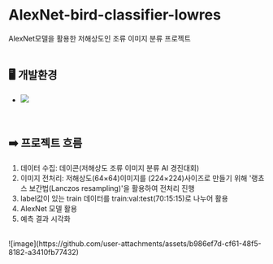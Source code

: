 # AlexNet-bird-classifier-lowres
AlexNet모델을 활용한 저해상도인 조류 이미지 분류 프로젝트
<br><br>

## 🖥️ 개발환경
* <img src="https://img.shields.io/badge/Google Colab-F9AB00?style=for-the-badge&logo=Google Colab&logoColor=white">
<br>

## ➡️ 프로젝트 흐름
1. 데이터 수집: 데이콘(저해상도 조류 이미지 분류 AI 경진대회)
2. 이미지 전처리: 저해상도(64×64)이미지를 (224×224)사이즈로 만들기 위해 '랭쵸스 보간법(Lanczos resampling)'을 활용하여 전처리 진행
3. label값이 있는 train 데이터를 train:val:test(70:15:15)로 나누어 활용
4. AlexNet 모델 활용
5. 예측 결과 시각화
<br>
![image](https://github.com/user-attachments/assets/b986ef7d-cf61-48f5-8182-a3410fb77432)


